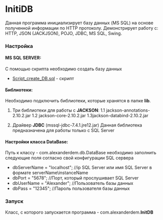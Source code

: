 # InitiDB
Данная программа инициализирует базу данных (MS SQL) на основе полученной информации по HTTP протоколу. 
Демонстрирует работу с:  HTTP, JSON (JACKJSON), POJO, JDBC,  MS SQL, Swing.

### Настройка

#### MS SQL SERVER: 
С помощью скрипта необходимо создать базу данных
+ [Script_create_DB.sql](Script_create_DB.sql) - скрипт

#### Библиотеки: 
Необходимо подключить библиотеки, которые хранятся в папке **lib**. 
  1. Три библиотеки для работы с **JACKSON**:
  1.1 jackson-annotations-2.10.2.jar
  1.2 jackson-core-2.10.2.jar
  1.3jackson-databind-2.10.2.jar
  
  2. Драйвер **JDBC** (mssql-jdbc-7.4.1.jre12.jar) Данная библиотека предназначена для работы только с SQL Server
  
#### Настройки класса DataBase:
Путь к классу - com.alexanderdem.db.DataBase
необходимо заполнить следующие поля согласно свой конфигурации SQL сервера
+ dbServerName = "localhost"; //ip SQL Server или имя SQL Server в формате serverName\instanceName
+ dbPort = "5678";            //Порт, который прослушивает SQL Server
+ dbUserName = "Alexander";   //Пользователь базы данных
+ dbPass = "12345";           //Пароль пользователя базы данных

### Запуск 
Класс, с которого запускается программа - com.alexanderdem.**InitDB**
